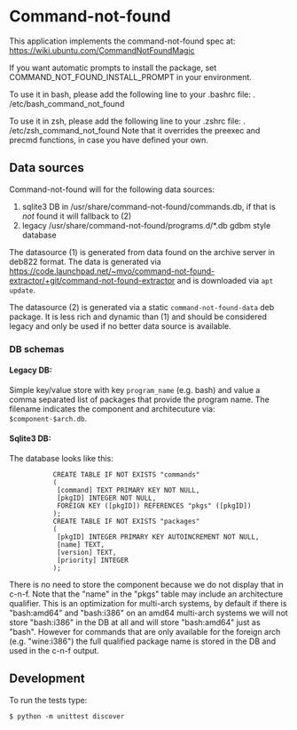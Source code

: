 # Command-not-found

This application implements the command-not-found spec at:
https://wiki.ubuntu.com/CommandNotFoundMagic

If you want automatic prompts to install the package, set
COMMAND_NOT_FOUND_INSTALL_PROMPT in your environment.

To use it in bash, please add the following line to your .bashrc file:
. /etc/bash_command_not_found

To use it in zsh, please add the following line to your .zshrc file:
. /etc/zsh_command_not_found
Note that it overrides the preexec and precmd functions, in case you have
defined your own.

## Data sources

Command-not-found will for the following data sources:
1. sqlite3 DB in /usr/share/command-not-found/commands.db, if that is
   *not* found it will fallback to (2)
2. legacy /usr/share/command-not-found/programs.d/*.db gdbm style database

The datasource (1) is generated from data found on the archive server
in deb822 format. The data is generated via
https://code.launchpad.net/~mvo/command-not-found-extractor/+git/command-not-found-extractor
and is downloaded via `apt update`.

The datasource (2) is generated via a static `command-not-found-data`
deb package. It is less rich and dynamic than (1) and should be
considered legacy and only be used if no better data source is
available.

### DB schemas

#### Legacy DB:

Simple key/value store with key `program_name` (e.g. bash) and value a
comma separated list of packages that provide the program name. The
filename indicates the component and architecuture via:
`$component-$arch.db`.

#### Sqlite3 DB:

The database looks like this:
```
           CREATE TABLE IF NOT EXISTS "commands" 
           (
            [command] TEXT PRIMARY KEY NOT NULL,
            [pkgID] INTEGER NOT NULL,
            FOREIGN KEY ([pkgID]) REFERENCES "pkgs" ([pkgID])
           );
           CREATE TABLE IF NOT EXISTS "packages"
           (
            [pkgID] INTEGER PRIMARY KEY AUTOINCREMENT NOT NULL,
            [name] TEXT,
            [version] TEXT,
            [priority] INTEGER
           );
```

There is no need to store the component because we do not display that
in c-n-f. Note that the "name" in the "pkgs" table may include an
architecture qualifier. This is an optimization for multi-arch
systems, by default if there is "bash:amd64" and "bash:i386" on an
amd64 multi-arch systems we will not store "bash:i386" in the DB at
all and will store "bash:amd64" just as "bash". However for commands
that are only available for the foreign arch (e.g. "wine:i386") the
full qualified package name is stored in the DB and used in the c-n-f
output.


## Development

To run the tests type:

    $ python -m unittest discover

